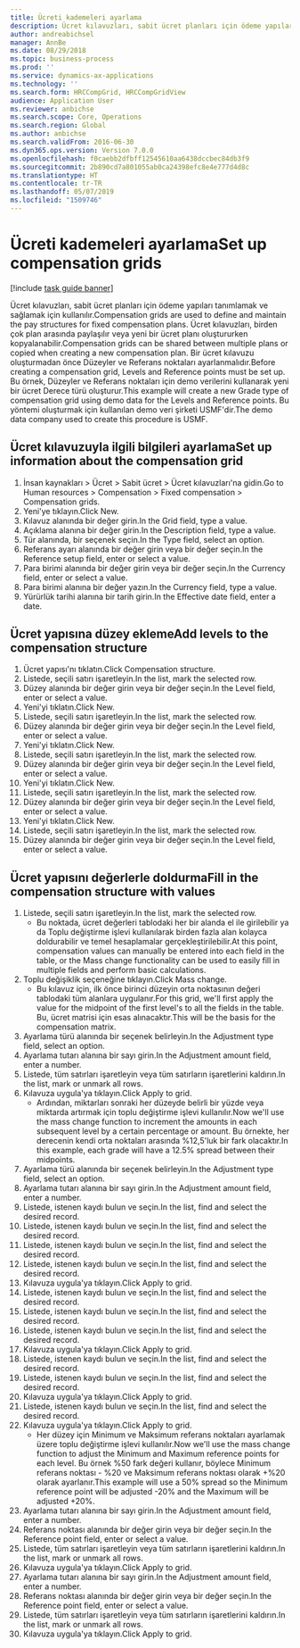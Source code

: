 ```yaml
---
title: Ücreti kademeleri ayarlama
description: Ücret kılavuzları, sabit ücret planları için ödeme yapıları tanımlamak ve sağlamak için kullanılır.
author: andreabichsel
manager: AnnBe
ms.date: 08/29/2018
ms.topic: business-process
ms.prod: ''
ms.service: dynamics-ax-applications
ms.technology: ''
ms.search.form: HRCCompGrid, HRCCompGridView
audience: Application User
ms.reviewer: anbichse
ms.search.scope: Core, Operations
ms.search.region: Global
ms.author: anbichse
ms.search.validFrom: 2016-06-30
ms.dyn365.ops.version: Version 7.0.0
ms.openlocfilehash: f0caebb2dfbff12545610aa6438dccbec84db3f9
ms.sourcegitcommit: 2b890cd7a801055ab0ca24398efc8e4e777d4d8c
ms.translationtype: HT
ms.contentlocale: tr-TR
ms.lasthandoff: 05/07/2019
ms.locfileid: "1509746"
---
```

# <a name="set-up-compensation-grids"></a><span data-ttu-id="e3a90-103">Ücreti kademeleri ayarlama</span><span class="sxs-lookup"><span data-stu-id="e3a90-103">Set up compensation grids</span></span>

[!include [task guide banner](../../includes/task-guide-banner.md)]

<span data-ttu-id="e3a90-104">Ücret kılavuzları, sabit ücret planları için ödeme yapıları tanımlamak ve sağlamak için kullanılır.</span><span class="sxs-lookup"><span data-stu-id="e3a90-104">Compensation grids are used to define and maintain the pay structures for fixed compensation plans.</span></span> <span data-ttu-id="e3a90-105">Ücret kılavuzları, birden çok plan arasında paylaşılır veya yeni bir ücret planı oluştururken kopyalanabilir.</span><span class="sxs-lookup"><span data-stu-id="e3a90-105">Compensation grids can be shared between multiple plans or copied when creating a new compensation plan.</span></span>  <span data-ttu-id="e3a90-106">Bir ücret kılavuzu oluşturmadan önce Düzeyler ve Referans noktaları ayarlanmalıdır.</span><span class="sxs-lookup"><span data-stu-id="e3a90-106">Before creating a compensation grid, Levels and Reference points must be set up.</span></span> <span data-ttu-id="e3a90-107">Bu örnek, Düzeyler ve Referans noktaları için demo verilerini kullanarak yeni bir ücret Derece türü oluşturur.</span><span class="sxs-lookup"><span data-stu-id="e3a90-107">This example will create a new Grade type of compensation grid using demo data for the Levels and Reference points.</span></span> <span data-ttu-id="e3a90-108">Bu yöntemi oluşturmak için kullanılan demo veri şirketi USMF'dir.</span><span class="sxs-lookup"><span data-stu-id="e3a90-108">The demo data company used to create this procedure is USMF.</span></span>


## <a name="set-up-information-about-the-compensation-grid"></a><span data-ttu-id="e3a90-109">Ücret kılavuzuyla ilgili bilgileri ayarlama</span><span class="sxs-lookup"><span data-stu-id="e3a90-109">Set up information about the compensation grid</span></span>
1. <span data-ttu-id="e3a90-110">İnsan kaynakları > Ücret > Sabit ücret > Ücret kılavuzları'na gidin.</span><span class="sxs-lookup"><span data-stu-id="e3a90-110">Go to Human resources > Compensation > Fixed compensation > Compensation grids.</span></span>
2. <span data-ttu-id="e3a90-111">Yeni'ye tıklayın.</span><span class="sxs-lookup"><span data-stu-id="e3a90-111">Click New.</span></span>
3. <span data-ttu-id="e3a90-112">Kılavuz alanında bir değer girin.</span><span class="sxs-lookup"><span data-stu-id="e3a90-112">In the Grid field, type a value.</span></span>
4. <span data-ttu-id="e3a90-113">Açıklama alanına bir değer girin.</span><span class="sxs-lookup"><span data-stu-id="e3a90-113">In the Description field, type a value.</span></span>
5. <span data-ttu-id="e3a90-114">Tür alanında, bir seçenek seçin.</span><span class="sxs-lookup"><span data-stu-id="e3a90-114">In the Type field, select an option.</span></span>
6. <span data-ttu-id="e3a90-115">Referans ayarı alanında bir değer girin veya bir değer seçin.</span><span class="sxs-lookup"><span data-stu-id="e3a90-115">In the Reference setup field, enter or select a value.</span></span>
7. <span data-ttu-id="e3a90-116">Para birimi alanında bir değer girin veya bir değer seçin.</span><span class="sxs-lookup"><span data-stu-id="e3a90-116">In the Currency field, enter or select a value.</span></span>
8. <span data-ttu-id="e3a90-117">Para birimi alanına bir değer yazın.</span><span class="sxs-lookup"><span data-stu-id="e3a90-117">In the Currency field, type a value.</span></span>
9. <span data-ttu-id="e3a90-118">Yürürlük tarihi alanına bir tarih girin.</span><span class="sxs-lookup"><span data-stu-id="e3a90-118">In the Effective date field, enter a date.</span></span>

## <a name="add-levels-to-the-compensation-structure"></a><span data-ttu-id="e3a90-119">Ücret yapısına düzey ekleme</span><span class="sxs-lookup"><span data-stu-id="e3a90-119">Add levels to the compensation structure</span></span>
1. <span data-ttu-id="e3a90-120">Ücret yapısı'nı tıklatın.</span><span class="sxs-lookup"><span data-stu-id="e3a90-120">Click Compensation structure.</span></span>
2. <span data-ttu-id="e3a90-121">Listede, seçili satırı işaretleyin.</span><span class="sxs-lookup"><span data-stu-id="e3a90-121">In the list, mark the selected row.</span></span>
3. <span data-ttu-id="e3a90-122">Düzey alanında bir değer girin veya bir değer seçin.</span><span class="sxs-lookup"><span data-stu-id="e3a90-122">In the Level field, enter or select a value.</span></span>
4. <span data-ttu-id="e3a90-123">Yeni'yi tıklatın.</span><span class="sxs-lookup"><span data-stu-id="e3a90-123">Click New.</span></span>
5. <span data-ttu-id="e3a90-124">Listede, seçili satırı işaretleyin.</span><span class="sxs-lookup"><span data-stu-id="e3a90-124">In the list, mark the selected row.</span></span>
6. <span data-ttu-id="e3a90-125">Düzey alanında bir değer girin veya bir değer seçin.</span><span class="sxs-lookup"><span data-stu-id="e3a90-125">In the Level field, enter or select a value.</span></span>
7. <span data-ttu-id="e3a90-126">Yeni'yi tıklatın.</span><span class="sxs-lookup"><span data-stu-id="e3a90-126">Click New.</span></span>
8. <span data-ttu-id="e3a90-127">Listede, seçili satırı işaretleyin.</span><span class="sxs-lookup"><span data-stu-id="e3a90-127">In the list, mark the selected row.</span></span>
9. <span data-ttu-id="e3a90-128">Düzey alanında bir değer girin veya bir değer seçin.</span><span class="sxs-lookup"><span data-stu-id="e3a90-128">In the Level field, enter or select a value.</span></span>
10. <span data-ttu-id="e3a90-129">Yeni'yi tıklatın.</span><span class="sxs-lookup"><span data-stu-id="e3a90-129">Click New.</span></span>
11. <span data-ttu-id="e3a90-130">Listede, seçili satırı işaretleyin.</span><span class="sxs-lookup"><span data-stu-id="e3a90-130">In the list, mark the selected row.</span></span>
12. <span data-ttu-id="e3a90-131">Düzey alanında bir değer girin veya bir değer seçin.</span><span class="sxs-lookup"><span data-stu-id="e3a90-131">In the Level field, enter or select a value.</span></span>
13. <span data-ttu-id="e3a90-132">Yeni'yi tıklatın.</span><span class="sxs-lookup"><span data-stu-id="e3a90-132">Click New.</span></span>
14. <span data-ttu-id="e3a90-133">Listede, seçili satırı işaretleyin.</span><span class="sxs-lookup"><span data-stu-id="e3a90-133">In the list, mark the selected row.</span></span>
15. <span data-ttu-id="e3a90-134">Düzey alanında bir değer girin veya bir değer seçin.</span><span class="sxs-lookup"><span data-stu-id="e3a90-134">In the Level field, enter or select a value.</span></span>

## <a name="fill-in-the-compensation-structure-with-values"></a><span data-ttu-id="e3a90-135">Ücret yapısını değerlerle doldurma</span><span class="sxs-lookup"><span data-stu-id="e3a90-135">Fill in the compensation structure with values</span></span>
1. <span data-ttu-id="e3a90-136">Listede, seçili satırı işaretleyin.</span><span class="sxs-lookup"><span data-stu-id="e3a90-136">In the list, mark the selected row.</span></span>
    * <span data-ttu-id="e3a90-137">Bu noktada, ücret değerleri tablodaki her bir alanda el ile girilebilir ya da Toplu değiştirme işlevi kullanılarak birden fazla alan kolayca doldurabilir ve temel hesaplamalar gerçekleştirilebilir.</span><span class="sxs-lookup"><span data-stu-id="e3a90-137">At this point, compensation values can manually be entered into each field in the table, or the Mass change functionality can be used to easily fill in multiple fields and perform basic calculations.</span></span>  
2. <span data-ttu-id="e3a90-138">Toplu değişiklik seçeneğine tıklayın.</span><span class="sxs-lookup"><span data-stu-id="e3a90-138">Click Mass change.</span></span>
    * <span data-ttu-id="e3a90-139">Bu kılavuz için, ilk önce birinci düzeyin orta noktasının değeri tablodaki tüm alanlara uygulanır.</span><span class="sxs-lookup"><span data-stu-id="e3a90-139">For this grid, we'll first apply the value for the midpoint of the first level's to all the fields in the table.</span></span> <span data-ttu-id="e3a90-140">Bu, ücret matrisi için esas alınacaktır.</span><span class="sxs-lookup"><span data-stu-id="e3a90-140">This will be the basis for the compensation matrix.</span></span>  
3. <span data-ttu-id="e3a90-141">Ayarlama türü alanında bir seçenek belirleyin.</span><span class="sxs-lookup"><span data-stu-id="e3a90-141">In the Adjustment type field, select an option.</span></span>
4. <span data-ttu-id="e3a90-142">Ayarlama tutarı alanına bir sayı girin.</span><span class="sxs-lookup"><span data-stu-id="e3a90-142">In the Adjustment amount field, enter a number.</span></span>
5. <span data-ttu-id="e3a90-143">Listede, tüm satırları işaretleyin veya tüm satırların işaretlerini kaldırın.</span><span class="sxs-lookup"><span data-stu-id="e3a90-143">In the list, mark or unmark all rows.</span></span>
6. <span data-ttu-id="e3a90-144">Kılavuza uygula'ya tıklayın.</span><span class="sxs-lookup"><span data-stu-id="e3a90-144">Click Apply to grid.</span></span>
    * <span data-ttu-id="e3a90-145">Ardından, miktarları sonraki her düzeyde belirli bir yüzde veya miktarda artırmak için toplu değiştirme işlevi kullanılır.</span><span class="sxs-lookup"><span data-stu-id="e3a90-145">Now we'll use the mass change function to increment the amounts in each subsequent level by a certain percentage or amount.</span></span> <span data-ttu-id="e3a90-146">Bu örnekte, her derecenin kendi orta noktaları arasında %12,5'luk bir fark olacaktır.</span><span class="sxs-lookup"><span data-stu-id="e3a90-146">In this example, each grade will have a 12.5% spread between their midpoints.</span></span>  
7. <span data-ttu-id="e3a90-147">Ayarlama türü alanında bir seçenek belirleyin.</span><span class="sxs-lookup"><span data-stu-id="e3a90-147">In the Adjustment type field, select an option.</span></span>
8. <span data-ttu-id="e3a90-148">Ayarlama tutarı alanına bir sayı girin.</span><span class="sxs-lookup"><span data-stu-id="e3a90-148">In the Adjustment amount field, enter a number.</span></span>
9. <span data-ttu-id="e3a90-149">Listede, istenen kaydı bulun ve seçin.</span><span class="sxs-lookup"><span data-stu-id="e3a90-149">In the list, find and select the desired record.</span></span>
10. <span data-ttu-id="e3a90-150">Listede, istenen kaydı bulun ve seçin.</span><span class="sxs-lookup"><span data-stu-id="e3a90-150">In the list, find and select the desired record.</span></span>
11. <span data-ttu-id="e3a90-151">Listede, istenen kaydı bulun ve seçin.</span><span class="sxs-lookup"><span data-stu-id="e3a90-151">In the list, find and select the desired record.</span></span>
12. <span data-ttu-id="e3a90-152">Listede, istenen kaydı bulun ve seçin.</span><span class="sxs-lookup"><span data-stu-id="e3a90-152">In the list, find and select the desired record.</span></span>
13. <span data-ttu-id="e3a90-153">Kılavuza uygula'ya tıklayın.</span><span class="sxs-lookup"><span data-stu-id="e3a90-153">Click Apply to grid.</span></span>
14. <span data-ttu-id="e3a90-154">Listede, istenen kaydı bulun ve seçin.</span><span class="sxs-lookup"><span data-stu-id="e3a90-154">In the list, find and select the desired record.</span></span>
15. <span data-ttu-id="e3a90-155">Listede, istenen kaydı bulun ve seçin.</span><span class="sxs-lookup"><span data-stu-id="e3a90-155">In the list, find and select the desired record.</span></span>
16. <span data-ttu-id="e3a90-156">Listede, istenen kaydı bulun ve seçin.</span><span class="sxs-lookup"><span data-stu-id="e3a90-156">In the list, find and select the desired record.</span></span>
17. <span data-ttu-id="e3a90-157">Kılavuza uygula'ya tıklayın.</span><span class="sxs-lookup"><span data-stu-id="e3a90-157">Click Apply to grid.</span></span>
18. <span data-ttu-id="e3a90-158">Listede, istenen kaydı bulun ve seçin.</span><span class="sxs-lookup"><span data-stu-id="e3a90-158">In the list, find and select the desired record.</span></span>
19. <span data-ttu-id="e3a90-159">Listede, istenen kaydı bulun ve seçin.</span><span class="sxs-lookup"><span data-stu-id="e3a90-159">In the list, find and select the desired record.</span></span>
20. <span data-ttu-id="e3a90-160">Kılavuza uygula'ya tıklayın.</span><span class="sxs-lookup"><span data-stu-id="e3a90-160">Click Apply to grid.</span></span>
21. <span data-ttu-id="e3a90-161">Listede, istenen kaydı bulun ve seçin.</span><span class="sxs-lookup"><span data-stu-id="e3a90-161">In the list, find and select the desired record.</span></span>
22. <span data-ttu-id="e3a90-162">Kılavuza uygula'ya tıklayın.</span><span class="sxs-lookup"><span data-stu-id="e3a90-162">Click Apply to grid.</span></span>
    * <span data-ttu-id="e3a90-163">Her düzey için Minimum ve Maksimum referans noktaları ayarlamak üzere toplu değiştirme işlevi kullanılır.</span><span class="sxs-lookup"><span data-stu-id="e3a90-163">Now we'll use the mass change function to adjust the Minimum and Maximum reference points for each level.</span></span> <span data-ttu-id="e3a90-164">Bu örnek %50 fark değeri kullanır, böylece Minimum referans noktası - %20 ve Maksimum referans noktası olarak +%20 olarak ayarlanır.</span><span class="sxs-lookup"><span data-stu-id="e3a90-164">This example will use a 50% spread so the Minimum reference point will be adjusted -20% and the Maximum will be adjusted +20%.</span></span>  
23. <span data-ttu-id="e3a90-165">Ayarlama tutarı alanına bir sayı girin.</span><span class="sxs-lookup"><span data-stu-id="e3a90-165">In the Adjustment amount field, enter a number.</span></span>
24. <span data-ttu-id="e3a90-166">Referans noktası alanında bir değer girin veya bir değer seçin.</span><span class="sxs-lookup"><span data-stu-id="e3a90-166">In the Reference point field, enter or select a value.</span></span>
25. <span data-ttu-id="e3a90-167">Listede, tüm satırları işaretleyin veya tüm satırların işaretlerini kaldırın.</span><span class="sxs-lookup"><span data-stu-id="e3a90-167">In the list, mark or unmark all rows.</span></span>
26. <span data-ttu-id="e3a90-168">Kılavuza uygula'ya tıklayın.</span><span class="sxs-lookup"><span data-stu-id="e3a90-168">Click Apply to grid.</span></span>
27. <span data-ttu-id="e3a90-169">Ayarlama tutarı alanına bir sayı girin.</span><span class="sxs-lookup"><span data-stu-id="e3a90-169">In the Adjustment amount field, enter a number.</span></span>
28. <span data-ttu-id="e3a90-170">Referans noktası alanında bir değer girin veya bir değer seçin.</span><span class="sxs-lookup"><span data-stu-id="e3a90-170">In the Reference point field, enter or select a value.</span></span>
29. <span data-ttu-id="e3a90-171">Listede, tüm satırları işaretleyin veya tüm satırların işaretlerini kaldırın.</span><span class="sxs-lookup"><span data-stu-id="e3a90-171">In the list, mark or unmark all rows.</span></span>
30. <span data-ttu-id="e3a90-172">Kılavuza uygula'ya tıklayın.</span><span class="sxs-lookup"><span data-stu-id="e3a90-172">Click Apply to grid.</span></span>

